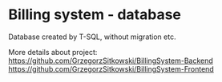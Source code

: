 # Billing system - database

Database created by T-SQL, without migration etc.

More details about project:
https://github.com/GrzegorzSitkowski/BillingSystem-Backend
https://github.com/GrzegorzSitkowski/BillingSystem-Frontend
